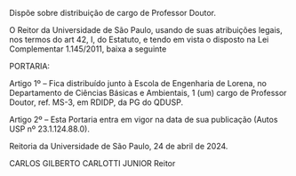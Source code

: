 Dispõe sobre distribuição de cargo de Professor Doutor.

O Reitor da Universidade de São Paulo, usando de suas atribuições legais, nos termos do art 42, I, do Estatuto, e tendo em vista o disposto na Lei Complementar 1.145/2011, baixa a seguinte

PORTARIA:

Artigo 1º – Fica distribuído junto à Escola de Engenharia de Lorena, no Departamento de Ciências Básicas e Ambientais, 1 (um) cargo de Professor Doutor, ref. MS-3, em RDIDP, da PG do QDUSP.

Artigo 2º – Esta Portaria entra em vigor na data de sua publicação (Autos USP nº 23.1.124.88.0).

Reitoria da Universidade de São Paulo, 24 de abril de 2024.

CARLOS GILBERTO CARLOTTI JUNIOR
Reitor